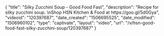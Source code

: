 {
    "title": "Silky Zucchini Soup - Good Food Fast",
    "description": "Recipe for silky zucchini soup. \nShop HSN Kitchen & Food at https:\/\/goo.gl\/5d0Gya",
    "videoid": "120397687",
    "date_created": "1506695525",
    "date_modified": "1506960102",
    "type": "captivate",
    "layout": "video",
    "url": "\/v\/hsn-good-food-fast-silky-zucchini-soup\/120397687"
}